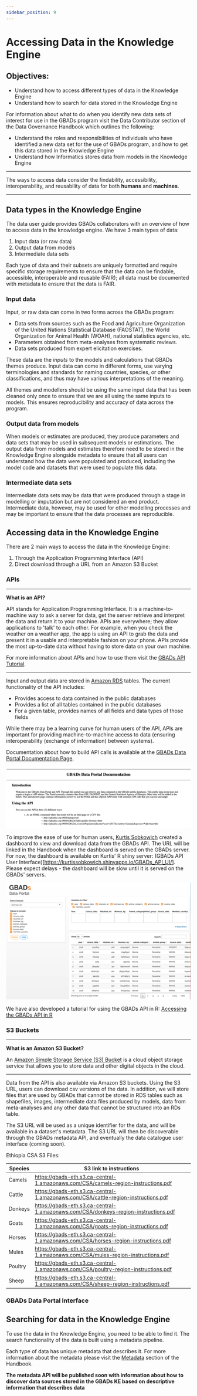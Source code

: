 ```yaml
---
sidebar_position: 9
---
```


# Accessing Data in the Knowledge Engine

## Objectives: 

* Understand how to access different types of data in the Knowledge Engine 
* Understand how to search for data stored in the Knowledge Engine

For information about what to do when you identify new data sets of interest for use in the GBADs program visit the Data Contributor section of the Data Governance Handbook which outlines the following: 

* Understand the roles and responsibilities of individuals who have identified a new data set for the use of GBADs program, and how to get this data stored in the Knowledge Engine 
* Understand how Informatics stores data from models in the Knowledge Engine 

---

The ways to access data consider the findability, accessibility, interoperability, and reusability of data for both **humans** and **machines**. 

---



## Data types in the Knowledge Engine 

The data user guide provides GBADs collaborators with an overview of how to access data in the knowledge engine. We have 3 main types of data: 

1. Input data (or raw data)
2. Output data from models 
3. Intermediate data sets 

Each type of data and their subsets are uniquely formatted and require specific storage requirements to ensure that the data can be findable, accessible, interoperable and reusable (FAIR); all data must be documented with metadata to ensure that the data is FAIR.

### Input data

Input, or raw data can come in two forms across the GBADs program: 

* Data sets from sources such  as the Food and Agriculture Organization of the United Nations Statistical Database (FAOSTAT), the World Organization for Animal Health (WOAH), national statistics agencies, etc. 
* Parameters obtained from meta-analyses from systematic reviews. 
* Data sets produced from expert elicitation exercises.

These data are the _inputs_ to the models and calculations that GBADs themes produce. Input data can come in different forms, use varying terminologies and standards for naming countries, species, or other classifications, and thus may have various interpretations of the meaning. 

All themes and modellers should be using the same input data that has been cleaned only once to ensure that we are all using the same inputs to models. This ensures reproducibility and accuracy of data across the program. 

### Output data from models

When models or estimates are produced, they produce parameters and data sets that may be used in subsequent models or estimations. The output data from models and estimates therefore need to be stored in the Knowledge Engine alongside metadata to ensure that all users can understand how the data were populated and produced, including the model code and datasets that were used to populate this data. 

### Intermediate data sets 

Intermediate data sets may be data that were produced through a stage in modelling or imputation but are not considered an end product. Intermediate data, however, may be used for other modelling processes and may be important to ensure that the data processes are reproducible. 

## Accessing data in the Knowledge Engine 

There are 2 main ways to access the data in the Knowledge Engine: 

1. Through the Application Programming Interface (API)
2. Direct download through a URL from an Amazon S3 Bucket 

### APIs 

---

**What is an API?**
   
API stands for Application Programming Interface. It is a machine-to-machine way to ask a server for data, get the server retrieve and interpret the data and return it to your machine. APIs are everywhere; they allow applications to 'talk' to each other. For example, when you check the weather on a weather app, the app is using an API to grab the data and present it in a usable and interpretable fashion on your phone. APIs provide the most up-to-date data without having to store data on your own machine. 
   
For more information about APIs and how to use them visit the [GBADs API Tutorial](https://gbadskedoc.org/docs/GBADsAPITutorial).

--- 

Input and output data are stored in [Amazon RDS](https://aws.amazon.com/rds/) tables. The current functionality of the API includes:

* Provides access to data contained in the public databases 
* Provides a list of all tables contained in the public databases
* For a given table, provides names of all fields and data types of those fields

While there may be a learning curve for human users of the API, APIs are important for providing machine-to-machine access to data (ensuring interoperability (exchange of information) between systems). 

Documentation about how to build API calls is available at the [GBADs Data Portal Documentation Page](http://gbadske.org:9000/dataportal/).

![GBADsAPI](./images/GBADsAPI.png)

To improve the ease of use for human users, [Kurtis Sobkowich](https://www.linkedin.com/in/kurtis-sobkowich/?originalSubdomain=ca) created a dashboard to view and download data from the GBADs API. The URL will be linked in the Handbook when the dashboard is served on the GBADs server. For now, the dashboard is available on Kurtis' R shiny server: (GBADs API User Interface)[https://kurtissobkowich.shinyapps.io/GBADs_API_UI/]. Please expect delays - the dashboard will be slow until it is served on the GBADs' servers. 

![GBADsUI](./images/gbadsDataPortalUI.png)

We have also developed a tutorial for using the GBADs API in R: [Accessing the GBADs API in R](https://gbadskedoc.org/docs/GBADsAPITutorial)

### S3 Buckets 

---

**What is an Amazon S3 Bucket?** 

An [Amazon Simple Storage Service (S3) Bucket](https://docs.aws.amazon.com/AmazonS3/latest/userguide/Welcome.html) is a cloud object storage service that allows you to store data and other digital objects in the cloud. 

---

Data from the API is also available via Amazon S3 buckets. Using the S3 URL, users can download csv versions of the data. In addition, we will store files that are used by GBADs that cannot be stored in RDS tables such as shapefiles, images, intermediate data files produced by models, data from meta-analyses and any other data that cannot be structured into an RDs table. 

The S3 URL will be used as a unique identifier for the data, and will be available in a dataset's metadata. The S3 URL will then be discoverable through the GBADs metadata API, and eventually the data catalogue user interface (coming soon).

Ethiopia CSA S3 Files: 

| Species | S3 link to instructions | 
| ------- | ----------------------- |
| Camels | https://gbads-eth.s3.ca-central-1.amazonaws.com/CSA/camels-region-instructions.pdf | 
| Cattle | https://gbads-eth.s3.ca-central-1.amazonaws.com/CSA/cattle-region-instructions.pdf | 
| Donkeys| https://gbads-eth.s3.ca-central-1.amazonaws.com/CSA/donkeys-region-instructions.pdf |
| Goats | https://gbads-eth.s3.ca-central-1.amazonaws.com/CSA/goats-region-instructions.pdf |
| Horses | https://gbads-eth.s3.ca-central-1.amazonaws.com/CSA/horses-region-instructions.pdf |
| Mules | https://gbads-eth.s3.ca-central-1.amazonaws.com/CSA/mules-region-instructions.pdf |
| Poultry | https://gbads-eth.s3.ca-central-1.amazonaws.com/CSA/poultry-region-instructions.pdf |
| Sheep | https://gbads-eth.s3.ca-central-1.amazonaws.com/CSA/sheep-region-instructions.pdf |

### GBADs Data Portal Interface 

## Searching for data in the Knowledge Engine 

To use the data in the Knowledge Engine, you need to be able to find it. The search functionality of the data is built using a metadata pipeline. 

Each type of data has unique metadata that describes it. For more information about the metadata please visit the [Metadata](https://gbadskedoc.org/docs/Data-Governance-Handbook-for-GBADs/metadata) section of the Handbook. 

**The metadata API will be published soon with information about how to discover data sources stored in the GBADs KE based on descriptive information that describes data**


<!-- The [GBADs data portal](http://gbadske.org:8050/dash/page-1/) is a prototype dashboard that allows users to access datasets from [FAOSTAT](http://www.fao.org/faostat/en/) and [OIE WAHIS](https://wahis.oie.int/). The prototype allows you to select data of interest, visualize it on bar line graphs, download the data in `.csv` and `.json` format and see the Application Programming Interface (API) call.  -->

<!-- ```{margin}
**What is `.json`?**

[JSON](https://en.wikipedia.org/wiki/JSON) stands for JavaScript Object Notation. JSON is a file format that stores data in a standard structured format, allowing data to be both human and machine readable. JSON data can be read into all programming languages, and can be parsed into `excel`. JSON data is readable and easier to parse than other file formats such as [XML](https://en.wikipedia.org/wiki/XML).

```

````{margin}
```{admonition} We want to hear from you! 
:class: tip

Please note that this page will be updated as we continue to improve our data portal, and gain access to more data sources. We welcome feedback on what you like about the system, what you'd like to see and anything that you think could be more clear! 
```
```` -->

<!-- ```{admonition} Learning Objectives 
* Readers should understand what an API is, how it works, and why GBADs is using APIs
* Readers should understand how to use the GBADs API to get FAOSTAT and OIE WAHIS data 
* Readers should understand how to use the GBADs API to read data into their `R` and `python` programs
``` -->

<!-- ## Getting started with our API -->

<!-- ### What is an API? 

An Application Programming Interface (API) is a machine-to-machine way to ask a server for data, get the server retrieve and interpret the data and return it to your machine. APIs are everywhere; they allow applications to 'talk' to each other. For example, when you check the weather on a weather app, the app is using an API to grab the data and present it in a usable and interpretable fashion on your phone. APIs provide the most up-to-date data without having to store data on your own machine. 

For the data needs of GBADs, APIs work like this: 
1. You/your program requests data through the API call
2. The webserver looks through its internal database for the data that you asked for 
3. The database gives the server the data that you asked for 
4. The data is returned to you/your program

### Your workflow and APIs 

To explain the concept of an API in more depth, we will discuss the common workflow to access data for modelling and where APIs come into play.

**Manual data accrual method**

If you are not using APIs in your current workflow, accessing data likely consists of navigating to a data portal or source, looking through the data catalogue or searching for a data set of your interest and then downloading the data. Each time the data is updated you have to repeat the process, find the data, download it again, import the file into your model and rerun with the updated numbers. While this workflow works, using APIs can eliminate the manual work of going to the website and getting the data everytime you need it. 

When you are interacting with the website to get the data you would like, you are likely indirectly interacting with an API, which is working in the backend to get the data that you've selected and present it back to the webpage. However, you can use an **API call** to request data from the server where the data of interest resides {numref}`APIcall`. 

```{margin}
An **API call** is the way that you ask a server for data. 
```

**Using APIs to get data** 

Instead of manually downloading data from a website each time, you can incorporate API calls into your work flow to request the most up-to-date data from the source. This allows you to rerun code without having to change your code. 

```{figure} /images/API.png
:name: APIcall

Simple breakdown of how an API works. 
``` -->


<!--If you have never used an Application Programming Interface (API) before, don't panic! You're in the right place. Before delving into how to use our API, we'll explain why we think people should adopt API use and what an API even is. 

You might have heard of an API before and thought, what even is an API? Oftentimes, when "API" is Googled you are swamped with technical jargon and buzzwords - or information that is tailored towards software engineers and tech departments. However, APIs are extremely valuable for anyone that actively heads to a website and downloads data from it. Using an API allows you to get your computer to talk to a web server and ask for the data, without going onto that website and downloading this data yourself. For example, right now you might head to The World Bank's data portal by navigating to the website, going through the data catalogue or searching for the data set of your interest and then downloading the data. Certainly, this manual method is a valid way to interact with a webserver and allow you to get the data that you want. But, you don't actually have to interact with a website in this manual way to get the data that you want. APIs allow you to call the website and request the data that you want without having to navigate through a website (or even open your web browser). And, as you will learn, you do not have to have an extensive programming background to use an API! --->

<!--API calls are made using the API's Unique Resource Identifier (URI). Simply put, a URI is something that distinctly distinguishes the API from other APIs. You can think of a URI as anything that identifies something from all other things. For example, your Social Insurance Number is your URI that allows the government to identify you from other citizens. Similarly, you might notice that nobody else has the same email address as you. An email address is also a URI! -->

<!-- 
Once you have this 'API call' you can simply input into the program of your choice and automate your workflows and have access to the data without having to search through data catalogues each time. APIs are built on HTTP protocols, providing another plus: you can use APIs with virtually any programming language including R and Python, which are the most popular among our current users. This means that instead of loading data files into your R or python program each time, you can simply access the API right in your program. An added benefit is that this allows you to rerun your programs without having to download data from your sources each time that source is updated or modified.

Some data sources that GBADs uses such as FAOSTAT and The World Bank have APIs that can be used to get data. However, GBADs is handling the API management by developing an API that can request data from other APIs ({numref}`GBADsAPI`).

```{figure} /images/GBADsAPI.png
:name: GBADsAPI

Overview of GBADs API infrastructure. The GBADs API can communicate with various other open APIs to access data from other data stores, such as FAOSTAT. The GBADs API also allows data to be requested from the GBADs data store. Users can access data from various sources through an API call to GBADs API. 
```

````{margin}
```{admonition} Special Access Data
:class: tip

_Please note that some data is not publicly available, and therefore is not available to all users_. See [the chapter on Data Licenses, Privacy and Security](http://www.gbadske.org/Documentation/DataGovernanceHandbook/dataOwnership.html) for more information about how GBADs handles confidential and sensitive data. 
```
````


### Using the GBADs API

You can check out our more extensive API documentation [FIXME here]. However, this section will show you the basics of using our API to fetch some data. 

We will provide two examples of API calls to the GBADs API. One in Python, and one in R. In both examples we will use the same API call which will give you stock price of chickens in Ethiopia from 2005 and 2018 from the FAO. Our API call for this type of data is: [http://35.183.203.15:8000/gbads/LiveAnimals/?year_start=2005&year_end=2018&element=Stocks&item=Chickens](http://35.183.203.15:8000/gbads/LiveAnimals/?year_start=2005&year_end=2018&element=Stocks&item=Chickens)

```{margin}
You will notice that if you put the API call directly in your browser you will be brought to a page with the data in JSON format. You'll also notice that the API call specifies the category (LiveAnimals), the start and end year, the element, which are the stock prices and the item, Chickens. Currently our portal only supports the retrieval of Ethiopian data as that is the focus of our pilot study.
```

```{note}
We are still developing our metadata API. 
```

In our Python use case you will need three libraries downloaded: `json`, `requests` and `pandas`.  

```{code-cell} ipython3
import json
import requests
import pandas as pd
import seaborn as sns
import matplotlib.pyplot as plt

# Create apiCall
apiCall = "http://15.223.72.239:8000/gbads/LiveAnimals/?year_start=2005&year_end=2018&element=Stocks&item=Chickens"

response = requests.get(apiCall).json()

# Print the response so we can see what we got. 
print(response)
```

In some cases, you may want to convert your response to a `pandas` dataframe, visualize the result, or save the result to a csv file. Below we will demonstrate how you can accomplish each of the following: 

```{code-cell} ipython3
# Create pandas dataframe from api response
response = pd.DataFrame(response)

# What is our result? Print the first 10 rows of the dataframe.
print(response.head(10))
```

Before we go ahead and graph this data, we can use `pandas`  to get a general overview of the data that we got from the api call.

```{code-cell} ipython3
# Which columns do we have? 
print(response.columns)
```

We can also see summaries of the columns: 

```{code-cell} ipython3
response.describe()
```

```{code-cell} ipython3
# Graph time!
response.plot.scatter(x='Year',
	y='Value',
	c='DarkBlue')
```
And for fun, lets visualize a linear relationship through `seaborn`'s linear regression function. The function provides a regression line on a plot with a 95% confidence interval. 

```{code-cell} ipython3

ax = sns.regplot(x="Year", y="Value", data=response)

# Set axis labels 
ax.set(xlabel='Year', ylabel='Number of Live Animals (1000 Heads)')

# Add a title 
plt.title("Number of Live Chickens in Ethiopia")

# Show the result
plt.show(ax)

```

As you can see, with very little work we have gathered the data from the API, converted into a `pandas` dataframe, and plotted a regression. 

We could also plot the data and visualize which points correspond to official data, and which were imputted: 

```{code-cell} python3
# Different colours for the flag descriptions
sns.scatterplot(x="Year", y="Value", hue="Flag Description", data=response)

# Set axis labels 
ax.set(xlabel='Year', ylabel='Number of Live Animals (1000 Heads)')

# Add a title 
plt.title("Number of Live Chickens in Ethiopia")

# Show the result
plt.show(ax)

```


If you are interested in simply gathering the data from the API and saving it as a csv, you can use the code below to do so.

```
import json
import requests
import pandas as pd

# Create apiCall
apiCall = "http://15.223.72.239:8000/gbads/LiveAnimals/?year_start=2005&year_end=2018&element=Stocks&item=Chickens"

response = requests.get(apiCall).json()

# Encoding/decoding dataframe to get it in csv format
response = response.to_json(orient='split')
response = pd.read_json(response,orient='split')

# Name of outfile. Replace this with the path to where you would like to store the file, and the filename. 
outfile = 'path/to/outfile/outfilename.csv'

# Save to outfile using pandas 
response.to_csv(outfile, index=False)
```

Here's our R implementation: 

You will need to make sure that you have the `httr` and `jsonlite` R packages downloaded. 

```
# Uncomment the line below if you don't already have the libraries 
# install.packages(c("httr", "jsonlite"))

# Load in libraries 
library(httr)
library(jsonlite)

# Create API call
apiCall = "http://15.223.72.239:8000/gbads/LiveAnimals/?year_start=2005&year_end=2018&element=Stocks&item=Chickens"

# Send request
response = GET(apiCall)

# See what the response gives us
response

# Create a dataframe from the API response 
data = fromJSON(rawToChar(response$content))

# Check to make sure that worked 
class(data)

# See what the first 5 rows of the data look like 
head(data)
``` -->

<!-- ## Creating a User Profile 

The guide above allows you to access the API, which allows access to open data. In the future, we anticipate private data sources which you will only have access to if you are given permissions. Our system will support the ability to create a verified user log in, which will give you access to the private sources you are granted access to via a personalized portal and API key.  -->

